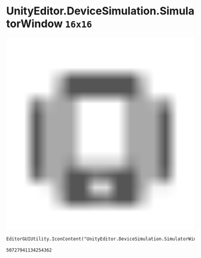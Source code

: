 # UnityEditor.DeviceSimulation.SimulatorWindow `16x16`
<img src="/img/UnityEditor.DeviceSimulation.SimulatorWindow.png" width=512 height=512>

``` CSharp
EditorGUIUtility.IconContent("UnityEditor.DeviceSimulation.SimulatorWindow")
```
```
50727941134254362
```
